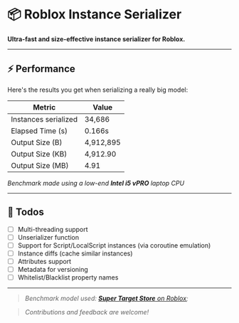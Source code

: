 # 📦 Roblox Instance Serializer

**Ultra-fast and size-effective instance serializer for Roblox.**

---

## ⚡ Performance

Here's the results you get when serializing a really big model:

| Metric               | Value     |
| -------------------- | --------- |
| Instances serialized | 34,686    |
| Elapsed Time (s)     | 0.166s    |
| Output Size (B)      | 4,912,895 |
| Output Size (KB)     | 4,912.90  |
| Output Size (MB)     | 4.91      |

_Benchmark made using a low-end **Intel i5 vPRO** laptop CPU_

___

## 📝 Todos

- [ ] Multi-threading support
- [ ] Unserializer function
- [ ] Support for Script/LocalScript instances (via coroutine emulation)
- [ ] Instance diffs (cache similar instances)
- [ ] Attributes support
- [ ] Metadata for versioning
- [ ] Whitelist/Blacklist property names

---

> _Benchmark model used: [**Super Target Store** on Roblox](https://create.roblox.com/store/asset/6700116748/Super-Target-Store);_

> _Contributions and feedback are welcome!_
